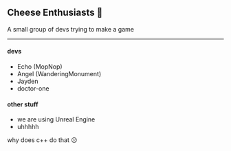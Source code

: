## Cheese Enthusiasts 🧀

A small group of devs trying to make a game

---

#### devs
- Echo (MopNop)
- Angel (WanderingMonument)
- Jayden
- doctor-one

#### other stuff
- we are using Unreal Engine
- uhhhhh



why does c++ do that ☹️
